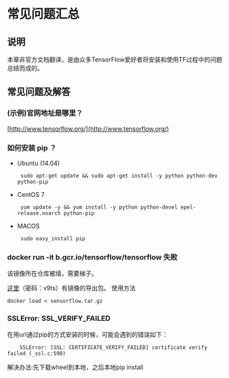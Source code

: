 # 常见问题汇总

## 说明

本章非官方文档翻译，是由众多TensorFlow爱好者将安装和使用TF过程中的问题总结而成的。

## 常见问题及解答

### (示例)官网地址是哪里？

[http://www.tensorflow.org/](http://www.tensorflow.org/)

### 如何安装 pip ？

 * Ubuntu (14.04)

        sudo apt-get update && sudo apt-get install -y python python-dev python-pip

 * CentOS 7

        yum update -y && yum install -y python python-devel epel-release.noarch python-pip

 * MACOS

        sudo easy_install pip

### docker run -it b.gcr.io/tensorflow/tensorflow 失败

该镜像所在仓库被墙，需要梯子。

[这里](http://pan.baidu.com/s/1bnyVrMR)（密码：v9ts）有镜像的导出包。
使用方法

    docker load < sensorflow.tar.gz

### SSLError: SSL_VERIFY_FAILED

在用url通过pip的方式安装的时候，可能会遇到的错误如下：

        SSLError: [SSL: CERTIFICATE_VERIFY_FAILED] certificate verify failed (_ssl.c:590)

解决办法:先下载wheel到本地，之后本地pip install
